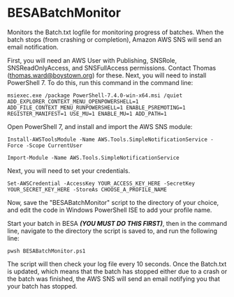 # BESABatchMonitor
Monitors the Batch.txt logfile for monitoring progress of batches. When the batch stops (from crashing or completion), Amazon AWS SNS will send an email notification.

First, you will need an AWS User with Publishing, SNSRole, SNSReadOnlyAccess, and SNSFullAccess permissions. Contact Thomas (thomas.ward@boystown.org) for these.
Next, you will need to install PowerShell 7. To do this, run this command in the command line:

```
msiexec.exe /package PowerShell-7.4.0-win-x64.msi /quiet ADD_EXPLORER_CONTEXT_MENU_OPENPOWERSHELL=1 ADD_FILE_CONTEXT_MENU_RUNPOWERSHELL=1 ENABLE_PSREMOTING=1 REGISTER_MANIFEST=1 USE_MU=1 ENABLE_MU=1 ADD_PATH=1
```

Open PowerShell 7, and install and import the AWS SNS module:

```
Install-AWSToolsModule -Name AWS.Tools.SimpleNotificationService -Force -Scope CurrentUser
```

```
Import-Module -Name AWS.Tools.SimpleNotificationService
```

Next, you will need to set your credentials. 

```
Set-AWSCredential -AccessKey YOUR_ACCESS_KEY_HERE -SecretKey YOUR_SECRET_KEY_HERE -StoreAs CHOOSE_A_PROFILE_NAME
```

Now, save the "BESABatchMonitor" script to the directory of your choice, and edit the code in Windows PowerShell ISE to add your profile name.

Start your batch in BESA ***(YOU MUST DO THIS FIRST)***, then in the command line, navigate to the directory the script is saved to, and run the following line:

```
pwsh BESABatchMonitor.ps1
```

The script will then check your log file every 10 seconds. Once the Batch.txt is updated, which means that the batch has stopped either due to a crash or the batch was finished, the AWS SNS will send an email notifying you that your batch has stopped.
